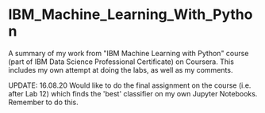 # IBM_Machine_Learning_With_Python
A summary of my work from "IBM Machine Learning with Python" course (part of IBM Data Science Professional Certificate) on Coursera. This includes my own attempt at doing the labs, as well as my comments.

UPDATE: 16.08.20
Would like to do the final assignment on the course (i.e. after Lab 12) which finds the 'best' classifier on my own Jupyter Notebooks.
Remember to do this.
